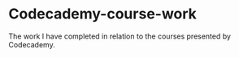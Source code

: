 # Codecademy-course-work
The work I have completed in relation to the courses presented by Codecademy.
